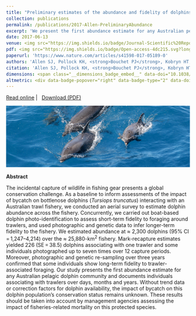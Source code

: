```yaml
---
title: "Preliminary estimates of the abundance and fidelity of dolphins associating with a demersal trawl fishery"
collection: publications
permalink: /publications/2017-Allen-PreliminaryAbundance
excerpt: 'We present the first abundance estimate for any Australian pelagic dolphin community. The data derive from a combination of aerial distance sampling and genetic mark-recapture, and provide a critical baseline for assessing the population-level impact of dolphin bycatch in the Pilbara trawl fishery.'
date: 2017-06-13
venue: <img src="https://img.shields.io/badge/Journal-Scientific%20Reports-blue.svg?longCache=true&style=flat-square">
pdf: <img src="https://img.shields.io/badge/Open-access-4dc215.svg?longCache=true&style=flat-square">
paperurl: 'https://www.nature.com/articles/s41598-017-05189-0'
authors: 'Allen SJ, Pollock KH, <strong>Bouchet PJ</strong>, Kobryn HT, McElligott DB, et al.'
citation: 'Allen SJ, Pollock KH, <strong>Bouchet PJ</strong>, Kobryn HT, McElligott DB, Nicholson KE, Smith JN, Loneragan NR. 2017. Preliminary estimates of the abundance and fidelity of dolphins associating with a demersal trawl fishery. <em>Scientific Reports</em>, 7: art4995.'
dimensions: <span class="__dimensions_badge_embed__" data-doi="10.1038/s41598-017-05189-0" data-legend="hover-right" data-style="small_rectangle"></span><script async src="https://badge.dimensions.ai/badge.js" charset="utf-8"></script>
altmetric: <div data-badge-popover="right" data-badge-type="2" data-doi="10.1038/s41598-017-05189-0" class="altmetric-embed"></div>
---
```

<i class="fa fa-link" aria-hidden="true"></i> <a href="https://www.nature.com/articles/s41598-017-05189-0"> Read online</a>&nbsp;<span>&#124;</span> &nbsp;<i class="fa fa-file-pdf-o" aria-hidden="true"></i> <a href="https://phbouchet.github.io/files/Allen-2017-SciRep-PreliminaryEstimateAbundance.pdf">  Download (PDF)</a>

<img src='/images/Allen2017-PreliminaryAbundance-hero.jpg'>
<br>

<strong>Abstract</strong>

The incidental capture of wildlife in fishing gear presents a global conservation challenge. As a baseline to inform assessments of the impact of bycatch on bottlenose dolphins (<em>Tursiops truncatus</em>) interacting with an Australian trawl fishery, we conducted an aerial survey to estimate dolphin abundance across the fishery. Concurrently, we carried out boat-based dolphin photo-identification to assess short-term fidelity to foraging around trawlers, and used photographic and genetic data to infer longer-term fidelity to the fishery. We estimated abundance at ≈ 2,300 dolphins (95% CI = 1,247–4,214) over the ≈ 25,880-km<sup>2</sup> fishery. Mark-recapture estimates yielded 226 (SE = 38.5) dolphins associating with one trawler and some individuals photographed up to seven times over 12 capture periods. Moreover, photographic and genetic re-sampling over three years confirmed that some individuals show long-term fidelity to trawler-associated foraging. Our study presents the first abundance estimate for any Australian pelagic dolphin community and documents individuals associating with trawlers over days, months and years. Without trend data or correction factors for dolphin availability, the impact of bycatch on this dolphin population’s conservation status remains unknown. These results should be taken into account by management agencies assessing the impact of fisheries-related mortality on this protected species.
